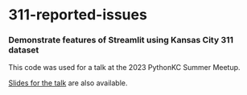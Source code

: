 # 311-reported-issues
### Demonstrate features of Streamlit using Kansas City 311 dataset

This code was used for a talk at the 2023 PythonKC Summer Meetup. 

[Slides for the talk](https://docs.google.com/presentation/d/1o137cx3BbbywnW9rkhG3gI_OxuMWoPrl69a89HJ1JRg/edit?usp=sharing) are also available.
